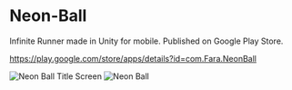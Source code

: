 # Neon-Ball
Infinite Runner made in Unity for mobile. Published on Google Play Store.

https://play.google.com/store/apps/details?id=com.Fara.NeonBall

![Neon Ball Title Screen](https://media.giphy.com/media/JsEEi3yLh27lqGqkQo/giphy.gif)
![Neon Ball](https://media.giphy.com/media/coCmgplNr0YTRA9C9S/giphy.gif)
